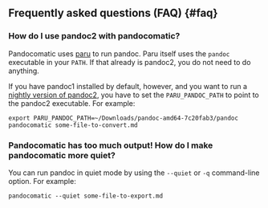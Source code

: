 ## Frequently asked questions (FAQ) {#faq}

### How do I use pandoc2 with pandocomatic?

Pandocomatic uses [paru](https://heerdebeer.org/Software/markdown/paru/) to
run pandoc. Paru itself uses the `pandoc` executable in your `PATH`. If that
already is pandoc2, you do not need to do anything.

If you have pandoc1 installed by default, however, and you want to run a
[nightly version of pandoc2](https://github.com/pandoc-extras/pandoc-nightly),
you have to set the `PARU_PANDOC_PATH` to point to the pandoc2 executable. For
example:

```{.bash}
export PARU_PANDOC_PATH=~/Downloads/pandoc-amd64-7c20fab3/pandoc
pandocomatic some-file-to-convert.md
```

### Pandocomatic has too much output! How do I make pandocomatic more quiet?

You can run pandoc in quiet mode by using the `--quiet` or `-q` command-line
option. For example:

```{.bash}
pandocomatic --quiet some-file-to-export.md
```
